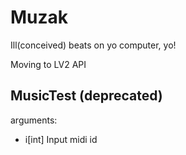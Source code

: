Muzak
=====

Ill(conceived) beats on yo computer, yo!

Moving to LV2 API

MusicTest (deprecated)
---------

arguments:

* i[int] Input midi id
